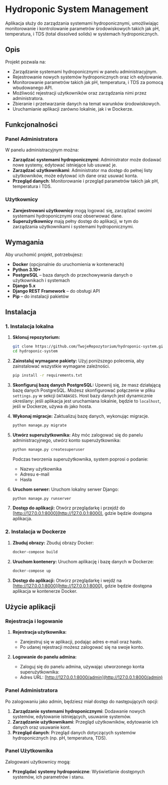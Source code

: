 
# Hydroponic System Management

Aplikacja służy do zarządzania systemami hydroponicznymi, umożliwiając monitorowanie i kontrolowanie parametrów środowiskowych takich jak pH, temperatura, i TDS (total dissolved solids) w systemach hydroponicznych.

## Opis

Projekt pozwala na:
- Zarządzanie systemami hydroponicznymi w panelu administracyjnym.
- Rejestrowanie nowych systemów hydroponicznych oraz ich edytowanie.
- Monitorowanie parametrów takich jak pH, temperatura, i TDS za pomocą wbudowanego API.
- Możliwość rejestracji użytkowników oraz zarządzania nimi przez administratora.
- Zbieranie i przetwarzanie danych na temat warunków środowiskowych.
- Uruchamianie aplikacji zarówno lokalnie, jak i w Dockerze.

## Funkcjonalności

### Panel Administratora
W panelu administracyjnym można:
- **Zarządzać systemami hydroponicznymi**: Administrator może dodawać nowe systemy, edytować istniejące lub usuwać je.
- **Zarządzać użytkownikami**: Administrator ma dostęp do pełnej listy użytkowników, może edytować ich dane oraz usuwać konta.
- **Przegląd danych**: Monitorowanie i przegląd parametrów takich jak pH, temperatura i TDS.
  
### Użytkownicy
- **Zarejestrowani użytkownicy** mogą logować się, zarządzać swoimi systemami hydroponicznymi oraz obserwować dane.
- **Superużytkownicy** mają pełny dostęp do aplikacji, w tym do zarządzania użytkownikami i systemami hydroponicznymi.

## Wymagania

Aby uruchomić projekt, potrzebujesz:
- **Docker** (opcjonalnie do uruchomienia w kontenerach)
- **Python 3.10+**
- **PostgreSQL** – baza danych do przechowywania danych o użytkownikach i systemach
- **Django 5.x**
- **Django REST Framework** – do obsługi API
- **Pip** – do instalacji pakietów

## Instalacja

### 1. Instalacja lokalna

1. **Sklonuj repozytorium:**
   ```bash
   git clone https://github.com/TwojeRepozytorium/hydroponic-system.git
   cd hydroponic-system
   ```

2. **Zainstaluj wymagane pakiety:**
   Użyj poniższego polecenia, aby zainstalować wszystkie wymagane zależności.
   ```bash
   pip install -r requirements.txt
   ```

3. **Skonfiguruj bazę danych PostgreSQL:**
   Upewnij się, że masz działającą bazę danych PostgreSQL. Możesz skonfigurować połączenie w pliku `settings.py` w sekcji `DATABASES`. Host bazy danych jest dynamicznie określany: jeśli aplikacja jest uruchamiana lokalnie, będzie to `localhost`, jeśli w Dockerze, używa `db` jako hosta.

4. **Wykonaj migracje:**
   Zaktualizuj bazę danych, wykonując migracje.
   ```bash
   python manage.py migrate
   ```

5. **Utwórz superużytkownika:**
   Aby móc zalogować się do panelu administracyjnego, utwórz konto superużytkownika:
   ```bash
   python manage.py createsuperuser
   ```
   Podczas tworzenia superużytkownika, system poprosi o podanie:
   - Nazwy użytkownika
   - Adresu e-mail
   - Hasła

6. **Uruchom serwer:**
   Uruchom lokalny serwer Django:
   ```bash
   python manage.py runserver
   ```

7. **Dostęp do aplikacji:**
   Otwórz przeglądarkę i przejdź do [http://127.0.0.1:8000](http://127.0.0.1:8000), gdzie będzie dostępna aplikacja.

### 2. Instalacja w Dockerze

1. **Zbuduj obrazy:**
   Zbuduj obrazy Docker:
   ```bash
   docker-compose build
   ```

2. **Uruchom kontenery:**
   Uruchom aplikację i bazę danych w Dockerze:
   ```bash
   docker-compose up
   ```

3. **Dostęp do aplikacji:**
   Otwórz przeglądarkę i wejdź na [http://127.0.0.1:8000](http://127.0.0.1:8000), gdzie będzie dostępna aplikacja w kontenerze Docker.

## Użycie aplikacji

### Rejestracja i logowanie

1. **Rejestracja użytkownika:**
   - Zarejestruj się w aplikacji, podając adres e-mail oraz hasło.
   - Po udanej rejestracji możesz zalogować się na swoje konto.

2. **Logowanie do panelu admina:**
   - Zaloguj się do panelu admina, używając utworzonego konta superużytkownika:
   - Adres URL: [http://127.0.0.1:8000/admin](http://127.0.0.1:8000/admin)

### Panel Administratora

Po zalogowaniu jako admin, będziesz miał dostęp do następujących opcji:

1. **Zarządzanie systemami hydroponicznymi**: Dodawanie nowych systemów, edytowanie istniejących, usuwanie systemów.
2. **Zarządzanie użytkownikami**: Przegląd użytkowników, edytowanie ich danych oraz usuwanie kont.
3. **Przegląd danych**: Przegląd danych dotyczących systemów hydroponicznych (np. pH, temperatura, TDS).

### Panel Użytkownika

Zalogowani użytkownicy mogą:
- **Przeglądać systemy hydroponiczne**: Wyświetlanie dostępnych systemów, ich parametrów i stanu.



